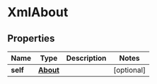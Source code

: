 
# XmlAbout

## Properties
| Name | Type | Description | Notes |
| ------------ | ------------- | ------------- | ------------- |
| **self** | [**About**](About.md) |  |  [optional] |



